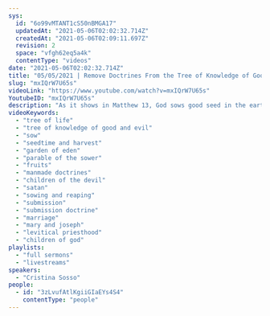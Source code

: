 ```yaml
---
sys:
  id: "6o99vMTANT1cS50nBMGA17"
  updatedAt: "2021-05-06T02:02:32.714Z"
  createdAt: "2021-05-06T02:09:11.697Z"
  revision: 2
  space: "vfgh62eq5a4k"
  contentType: "videos"
date: "2021-05-06T02:02:32.714Z"
title: "05/05/2021 | Remove Doctrines From the Tree of Knowledge of Good and Evil (Pastor Cristina Sosso)"
slug: "mxIQrW7U65s"
videoLink: "https://www.youtube.com/watch?v=mxIQrW7U65s"
YoutubeID: "mxIQrW7U65s"
description: "As it shows in Matthew 13, God sows good seed in the earth but Satan will try to buy his time by sowing his own seed, and he will try to take as many people with Him as possible. Some of these seeds have also weeded their ways into the Church in the form of doctrines that limit the move of God and his people. These doctrines are from the Tree of Knowledge of Good and Evil, but the axe is already at the foot of the tree. We all have the potential to reach the fullness of God's calling in our life but whether we reach that is up to us. Start removing the false doctrines that are from the wrong tree in your life! This sermon was delivered by Pastor Cristina Sosso at Freedom Fellowship Church International on May 05, 2021."
videoKeywords:
  - "tree of life"
  - "tree of knowledge of good and evil"
  - "sow"
  - "seedtime and harvest"
  - "garden of eden"
  - "parable of the sower"
  - "fruits"
  - "manmade doctrines"
  - "children of the devil"
  - "satan"
  - "sowing and reaping"
  - "submission"
  - "submission doctrine"
  - "marriage"
  - "mary and joseph"
  - "levitical priesthood"
  - "children of god"
playlists:
  - "full sermons"
  - "livestreams"
speakers:
  - "Cristina Sosso"
people:
  - id: "3zLvufAtlKgiiGIaEYs4S4"
    contentType: "people"
---
```

